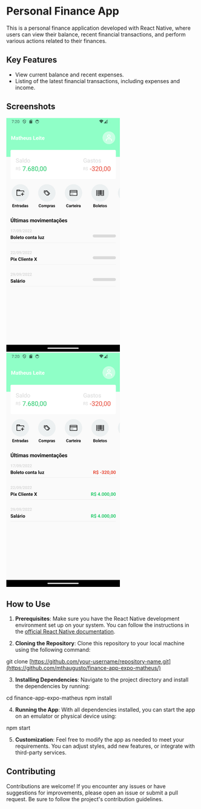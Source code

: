 # Personal Finance App

This is a personal finance application developed with React Native, where users can view their balance, recent financial transactions, and perform various actions related to their finances.

## Key Features

- View current balance and recent expenses.
- Listing of the latest financial transactions, including expenses and income.

## Screenshots
<img src="https://github.com/mthaugusto/finance-app-expo-matheus/blob/main/finance-app-screenshot-2.png?raw=true" width="300px">
<img src="https://github.com/mthaugusto/finance-app-expo-matheus/blob/main/finance-app-screenshot-1.png?raw=true" width="300px">

## How to Use

1. **Prerequisites**: Make sure you have the React Native development environment set up on your system. You can follow the instructions in the [official React Native documentation](https://reactnative.dev/docs/environment-setup).

2. **Cloning the Repository**: Clone this repository to your local machine using the following command:

git clone [https://github.com/your-username/repository-name.git](https://github.com/mthaugusto/finance-app-expo-matheus/)

3. **Installing Dependencies**: Navigate to the project directory and install the dependencies by running:

cd finance-app-expo-matheus
npm install

4. **Running the App**: With all dependencies installed, you can start the app on an emulator or physical device using:

npm start

5. **Customization**: Feel free to modify the app as needed to meet your requirements. You can adjust styles, add new features, or integrate with third-party services.

## Contributing

Contributions are welcome! If you encounter any issues or have suggestions for improvements, please open an issue or submit a pull request. Be sure to follow the project's contribution guidelines.


